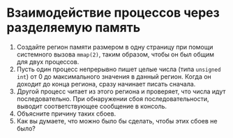 # Взаимодействие процессов через разделяемую память

1. Создайте регион памяти размером в одну страницу при помощи системного вызова `mmap(2)`, таким образом, чтобы он был общим для двух процессов.
2. Пусть один процесс непрерывно пишет целые числа (типа `unsigned int`) от 0 до максимального значения в данный регион. Когда он доходит до конца региона, сразу начинает писать сначала.
3. Другой процесс читает из этого региона и проверяет, что числа идут последовательно. При обнаружении сбоя последовательности, выводит соответствующее сообщение в консоль.
4. Объясните причину таких сбоев.
5. Как вы думаете, что можно было бы сделать, чтобы этих сбоев не было?
